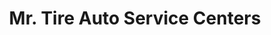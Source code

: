 ---
title: "Mr. Tire Auto Service Centers"
url: /burtonsville/mr-tire-auto-service-centers/
shop: Autowerkstatt
---